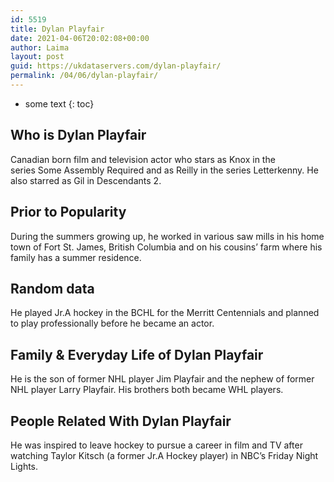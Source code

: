 ```yaml
---
id: 5519
title: Dylan Playfair
date: 2021-04-06T20:02:08+00:00
author: Laima
layout: post
guid: https://ukdataservers.com/dylan-playfair/
permalink: /04/06/dylan-playfair/
---
```


* some text
{: toc}


## Who is Dylan Playfair
                  
                  
                  
Canadian born film and television actor who stars as Knox in the series Some Assembly Required and as Reilly in the series Letterkenny. He also starred as Gil in Descendants 2. 
                  
              
            
              
            
                
                
                
## Prior to Popularity
                  
                  
                  
During the summers growing up, he worked in various saw mills in his home town of Fort St. James, British Columbia and on his cousins&#8217; farm where his family has a summer residence.  
                  
              
            
              
            
                
                
                
## Random data
                  
                  
                  
He played Jr.A hockey in the BCHL for the Merritt Centennials and planned to play professionally before he became an actor.
                  
              
            
              
            
                
                
                
## Family & Everyday Life of Dylan Playfair
                  
                  
                  
He is the son of former NHL player Jim Playfair and the nephew of former NHL player Larry Playfair. His brothers both became WHL players.
                  
              
            
              
            
                
                
                
## People Related With Dylan Playfair
                  
                  
                  
He was inspired to leave hockey to pursue a career in film and TV after watching Taylor Kitsch (a former Jr.A Hockey player) in NBC&#8217;s Friday Night Lights. 
                  
              
            
              
            
                
              
            
              
              
            
            
              
            
          
          
          